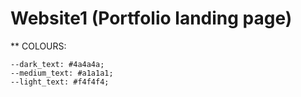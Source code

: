 # Website1 (Portfolio landing page)

** COLOURS:
```
--dark_text: #4a4a4a;
--medium_text: #a1a1a1;
--light_text: #f4f4f4;
```